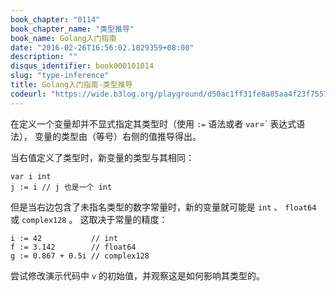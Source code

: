 ```yaml
---
book_chapter: "0114"
book_chapter_name: "类型推导"
book_name: Golang入门指南
date: "2016-02-26T16:56:02.1829359+08:00"
description: ""
disqus_identifier: book000101014
slug: "type-inference"
title: Golang入门指南-类型推导
codeurl: "https://wide.b3log.org/playground/d50ac1ff31fe8a85aa4f23f7557fcfa8.go"
---
```



在定义一个变量却并不显式指定其类型时（使用 `:=` 语法或者 `var`=` 表达式语法），
变量的类型由（等号）右侧的值推导得出。

当右值定义了类型时，新变量的类型与其相同：

	var i int
	j := i // j 也是一个 int

但是当右边包含了未指名类型的数字常量时，新的变量就可能是 `int` 、 `float64` 或 `complex128` 。
这取决于常量的精度：

	i := 42           // int
	f := 3.142        // float64
	g := 0.867 + 0.5i // complex128

尝试修改演示代码中 `v` 的初始值，并观察这是如何影响其类型的。

<!-- ```go
package main

import "fmt"

func main() {
	v := 42 // change me!
	fmt.Printf("v is of type %T\n", v)
}

``` -->


